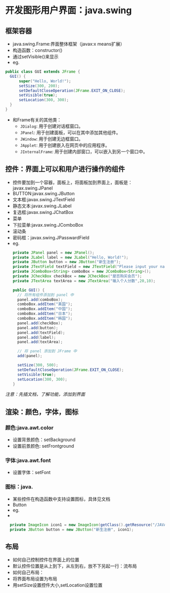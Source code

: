# 开发图形用户界面：java.swing

## 框架容器
* java.swing.Frame:界面整体框架（javax:x means扩展）
 * 构造函数：constructor()
 * 通过setVisible()来显示
 * eg.
  ``` JAVA
  public class GUI extends JFrame {
    GUI() {
        super("Hello, World!");
        setSize(300, 200);
        setDefaultCloseOperation(JFrame.EXIT_ON_CLOSE);
        setVisible(true);
        setLocation(300, 300);
    }
  }
  ```


* 和Frame有关的其他类：
  * `JDialog`: 用于创建对话框窗口。
  * `JPanel`: 用于创建面板，可以在其中添加其他组件。
  * `JWindow`: 用于创建无边框窗口。
  * `JApplet`: 用于创建嵌入在网页中的应用程序。
  * `JInternalFrame`: 用于创建内部窗口，可以嵌入到另一个窗口中。

## 控件：界面上可以和用户进行操作的组件
* 控件要加到一个容器，面板上，将面板加到界面上，面板是：javax.swing.JPanel
 * BUTTON:javax.swing.JButton
 * 文本框:javax.swing.JTextField
 * 静态文本:javax.swing.JLabel
 * 复选框:javax.swing.JChatBox
 * 菜单
 * 下拉菜单:javax.swing.JComboBox
 * 滚动条
 * 密码框：javax.swing.JPasswardField
* eg.
  ``` JAVA
  private JPanel panel = new JPanel();
  private JLabel label = new JLabel("Hello, World!");
  private JButton button = new JButton("新生注册");
  private JTextField textField = new JTextField("Please input your name");
  private JComboBox<String> comboBox = new JComboBox<String>();
  private JCheckBox checkBox = new JCheckBox("是否购买会员");
  private JTextArea textArea = new JTextArea("输入个人分数",20,10);

  public GUI() {
    // 将所有组件添加到 panel 中
    panel.add(comboBox);
    comboBox.addItem("美国");
    comboBox.addItem("中国");
    comboBox.addItem("日本");
    comboBox.addItem("韩国");
    panel.add(checkBox);
    panel.add(button);
    panel.add(textField);
    panel.add(label);
    panel.add(textArea);

    // 将 panel 添加到 JFrame 中
    add(panel);

    setSize(300, 500);
    setDefaultCloseOperation(JFrame.EXIT_ON_CLOSE);
    setVisible(true);
    setLocation(300, 300);
  }
  
  ```
*注意：先插文档，了解功能，添加到界面*

## 渲染：颜色，字体，图标

### 颜色:java.awt.color
* 设置背景颜色：setBackground
* 设置前景颜色: setFrontground

### 字体:java.awt.font
* 设置字体：setFont

### 图标：java.
* 某些控件在构造函数中支持设置图标，具体见文档
 * Button
 * eg.
 * 
 ``` JAVA
   private ImageIcon icon1 = new ImageIcon(getClass().getResource("/JAVA应用开发/图形用户界面开发/image.jpg"));
   private JButton button = new JButton("新生注册", icon1);
 
```
 ## 布局
 * 如何自己控制控件在界面上的位置
  * 默认控件位置是从上到下，从左到右，放不下另起一行：流布局
  * 如何自己布局：
   * 将界面布局设置为布局
   * 用setSize设置控件大小,setLocation设置位置